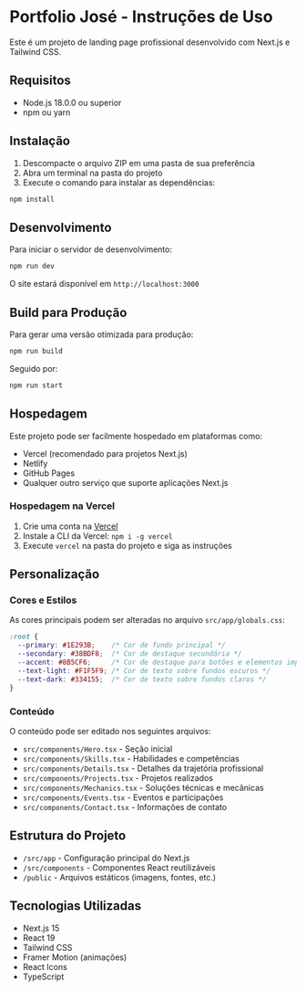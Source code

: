 # Portfolio José - Instruções de Uso

Este é um projeto de landing page profissional desenvolvido com Next.js e Tailwind CSS.

## Requisitos

- Node.js 18.0.0 ou superior
- npm ou yarn

## Instalação

1. Descompacte o arquivo ZIP em uma pasta de sua preferência
2. Abra um terminal na pasta do projeto
3. Execute o comando para instalar as dependências:

```bash
npm install
```

## Desenvolvimento

Para iniciar o servidor de desenvolvimento:

```bash
npm run dev
```

O site estará disponível em `http://localhost:3000`

## Build para Produção

Para gerar uma versão otimizada para produção:

```bash
npm run build
```

Seguido por:

```bash
npm run start
```

## Hospedagem

Este projeto pode ser facilmente hospedado em plataformas como:

- Vercel (recomendado para projetos Next.js)
- Netlify
- GitHub Pages
- Qualquer outro serviço que suporte aplicações Next.js

### Hospedagem na Vercel

1. Crie uma conta na [Vercel](https://vercel.com)
2. Instale a CLI da Vercel: `npm i -g vercel`
3. Execute `vercel` na pasta do projeto e siga as instruções

## Personalização

### Cores e Estilos

As cores principais podem ser alteradas no arquivo `src/app/globals.css`:

```css
:root {
  --primary: #1E293B;    /* Cor de fundo principal */
  --secondary: #38BDF8;  /* Cor de destaque secundária */
  --accent: #8B5CF6;     /* Cor de destaque para botões e elementos importantes */
  --text-light: #F1F5F9; /* Cor de texto sobre fundos escuros */
  --text-dark: #334155;  /* Cor de texto sobre fundos claros */
}
```

### Conteúdo

O conteúdo pode ser editado nos seguintes arquivos:

- `src/components/Hero.tsx` - Seção inicial
- `src/components/Skills.tsx` - Habilidades e competências
- `src/components/Details.tsx` - Detalhes da trajetória profissional
- `src/components/Projects.tsx` - Projetos realizados
- `src/components/Mechanics.tsx` - Soluções técnicas e mecânicas
- `src/components/Events.tsx` - Eventos e participações
- `src/components/Contact.tsx` - Informações de contato

## Estrutura do Projeto

- `/src/app` - Configuração principal do Next.js
- `/src/components` - Componentes React reutilizáveis
- `/public` - Arquivos estáticos (imagens, fontes, etc.)

## Tecnologias Utilizadas

- Next.js 15
- React 19
- Tailwind CSS
- Framer Motion (animações)
- React Icons
- TypeScript
